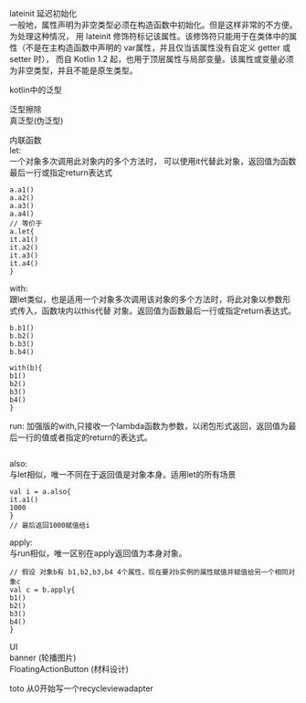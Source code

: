 lateinit 延迟初始化  
一般地，属性声明为非空类型必须在构造函数中初始化。但是这样非常的不方便。为处理这种情况，
用 lateinit 修饰符标记该属性。该修饰符只能用于在类体中的属性（不是在主构造函数中声明的 var属性，并且仅当该属性没有自定义 getter 或 setter 时），
而自 Kotlin 1.2 起，也用于顶层属性与局部变量。该属性或变量必须为非空类型，并且不能是原生类型。   

kotlin中的泛型          

泛型擦除  
真泛型(伪泛型)  

内联函数  
let:  
一个对象多次调用此对象内的多个方法时，
可以使用it代替此对象，返回值为函数最后一行或指定return表达式       
```
a.a1()
a.a2()
a.a3()
a.a4()
// 等价于
a.let{
it.a1()
it.a2()
it.a3()
it.a4()
}
```
with:   
跟let类似，也是适用一个对象多次调用该对象的多个方法时，将此对象以参数形式传入，函数块内以this代替
对象。返回值为函数最后一行或指定return表达式。
```
b.b1()
b.b2()
b.b3()
b.b4()

with(b){
b1()
b2()
b3()
b4()
}
```
run:
加强版的with,只接收一个lambda函数为参数，以闭包形式返回，返回值为最后一行的值或者指定的return的表达式。   
```

```
also:  
与let相似，唯一不同在于返回值是对象本身。适用let的所有场景
```
val i = a.also{
it.a1()
1000
}
// 最后返回1000赋值给i
```
apply:  
与run相似，唯一区别在apply返回值为本身对象。
```
// 假设 对象b有 b1,b2,b3,b4 4个属性，现在要对b实例的属性赋值并赋值给另一个相同对象c
val c = b.apply{
b1()
b2()
b3()
b4()
}
```
UI  
banner (轮播图片)   
FloatingActionButton  (材料设计)   

toto
从0开始写一个recycleviewadapter